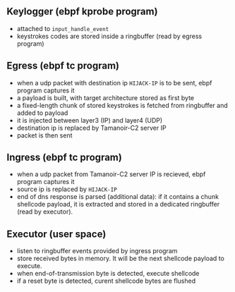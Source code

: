

## Keylogger (ebpf kprobe program)
- attached to `input_handle_event`
- keystrokes codes are stored inside a ringbuffer (read by egress program)

## Egress (ebpf tc program)
- when a udp packet with destination ip `HIJACK-IP` is  to be sent, ebpf program captures it 
- a payload is built, with target architecture stored as first byte 
- a fixed-length chunk of stored keystrokes is fetched from ringbuffer and added to payload
- it is injected between layer3 (IP) and layer4 (UDP) 
- destination ip is replaced by Tamanoir-C2 server IP
- packet is then sent

## Ingress (ebpf tc program)
- when a udp packet from Tamanoir-C2 server IP is recieved, ebpf program captures it
- source ip is replaced by `HIJACK-IP`
- end of dns response is parsed (additional data): if it contains  a chunk shellcode payload, it is extracted and stored in a dedicated ringbuffer (read by executor).

## Executor (user space)
- listen to ringbuffer events provided by ingress program
- store received bytes in memory. It will be the next shellcode payload to execute.
- when end-of-transmission byte is detected, execute shellcode
- if a reset byte is detected, curent shellcode bytes are flushed
